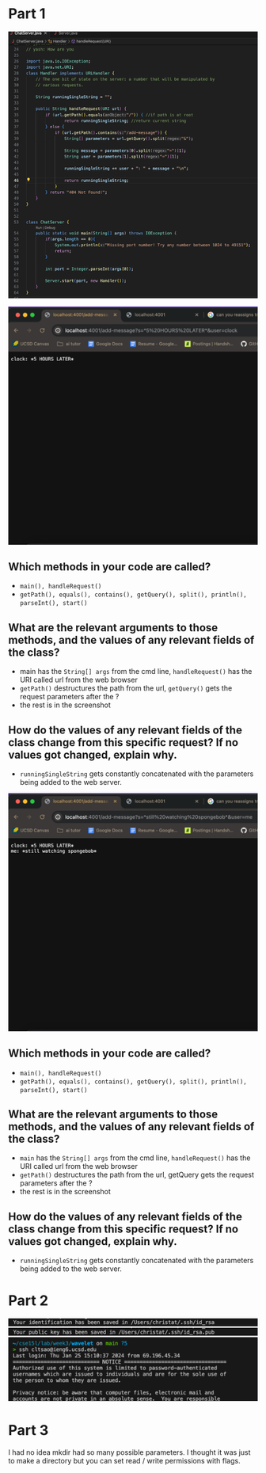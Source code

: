 # Part 1

![chat server](https://github.com/christatsao/cse15l-lab-reports/blob/main/Screen%20Shot%202024-01-30%20at%2011.31.44%20PM.png)

![add message 1](https://github.com/christatsao/cse15l-lab-reports/blob/main/Screen%20Shot%202024-01-30%20at%2011.34.25%20PM.png)
## Which methods in your code are called?
- ```main(), handleRequest()```
- ```getPath(), equals(), contains(), getQuery(), split(), println(), parseInt(), start()```
## What are the relevant arguments to those methods, and the values of any relevant fields of the class?
- main has the ```String[] args``` from the cmd line, ```handleRequest()``` has the URI called url from the web browser
- ```getPath()``` destructures the path from the url, ```getQuery()``` gets the request parameters after the ?
- the rest is in the screenshot
## How do the values of any relevant fields of the class change from this specific request? If no values got changed, explain why.
- ```runningSingleString``` gets constantly concatenated with the parameters being added to the web server.

![add message 2](https://github.com/christatsao/cse15l-lab-reports/blob/main/Screen%20Shot%202024-01-30%20at%2011.35.19%20PM.png)
## Which methods in your code are called?
- ```main(), handleRequest()```
- ```getPath(), equals(), contains(), getQuery(), split(), println(), parseInt(), start()```
## What are the relevant arguments to those methods, and the values of any relevant fields of the class?
- ```main``` has the ```String[] args``` from the cmd line, ```handleRequest()``` has the URI called url from the web browser
- ```getPath()``` destructures the path from the url, getQuery gets the request parameters after the ?
- the rest is in the screenshot
## How do the values of any relevant fields of the class change from this specific request? If no values got changed, explain why.
- ```runningSingleString``` gets constantly concatenated with the parameters being added to the web server.

# Part 2
![abs path priv](https://github.com/christatsao/cse15l-lab-reports/blob/main/Screen%20Shot%202024-01-30%20at%2011.25.10%20PM.png)
![abs path pub](https://github.com/christatsao/cse15l-lab-reports/blob/main/Screen%20Shot%202024-01-30%20at%2011.21.50%20PM.png)
![interaction](https://github.com/christatsao/cse15l-lab-reports/blob/main/Screen%20Shot%202024-01-30%20at%2011.12.24%20PM.png)

# Part 3
I had no idea mkdir had so many possible parameters. I thought it was just to make a directory but you can set read / write permissions with flags.
